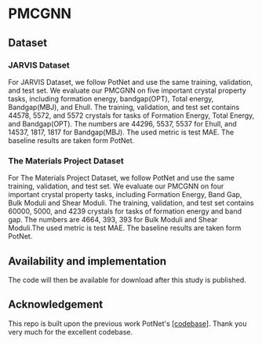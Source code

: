 # PMCGNN

## Dataset

### JARVIS Dataset
For JARVIS Dataset, we follow PotNet and use the same training, validation, and test set. We evaluate our PMCGNN on five important crystal property tasks, including formation energy, bandgap(OPT), Total energy, Bandgap(MBJ), and Ehull. The training, validation, and test set contains 44578, 5572, and 5572 crystals for tasks of Formation Energy, Total Energy, and Bandgap(OPT). The numbers are 44296, 5537, 5537 for Ehull, and 14537, 1817, 1817 for Bandgap(MBJ). The used metric is test MAE. The baseline results are taken form PotNet.

### The Materials Project Dataset
For The Materials Project Dataset, we follow PotNet and use the same training, validation, and test set. We evaluate our PMCGNN on four important crystal property tasks, including Formation Energy, Band Gap, Bulk Moduli and Shear Moduli. The training, validation, and test set contains 60000, 5000, and 4239 crystals for tasks of formation energy and band gap. The numbers are 4664, 393, 393 for Bulk Moduli and Shear Moduli.The used metric is test MAE. The baseline results are taken form PotNet.


## Availability and implementation
The code will then be available for download after this study is published.

## Acknowledgement

This repo is built upon the previous work PotNet's [[codebase]](https://github.com/divelab/AIRS/tree/main/OpenMat/PotNet). Thank you very much for the excellent codebase. 

